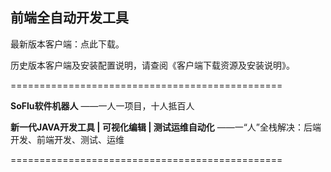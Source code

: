 前端全自动开发工具
-----------------------------------

最新版本客户端：点此下载。

历史版本客户端及安装配置说明，请查阅《客户端下载资源及安装说明》。

===============================================

**SoFlu软件机器人**
                 ——一人一项目，十人抵百人
                
**新一代JAVA开发工具 | 可视化编辑 | 测试运维自动化**
                ——一“人”全栈解决：后端开发、前端开发、测试、运维

===============================================
